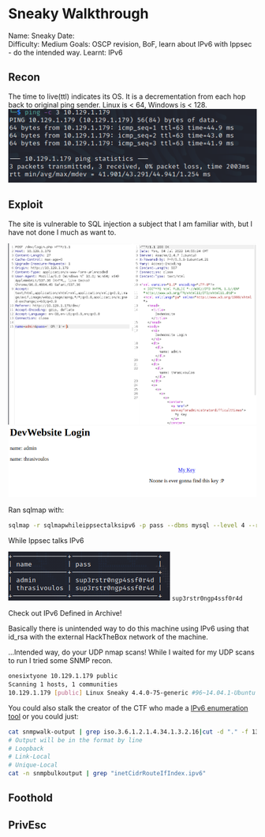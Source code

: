 # Sneaky Walkthrough
Name: Sneaky
Date:  
Difficulty: Medium 
Goals: OSCP revision, BoF, learn about IPv6 with Ippsec - do the intended way.
Learnt: IPv6

## Recon

The time to live(ttl) indicates its OS. It is a decrementation from each hop back to original ping sender. Linux is < 64, Windows is < 128.
![ping](Screenshots/ping.png)
	
## Exploit

The site is vulnerable to SQL injection a subject that I am familiar with, but I have not done I much as want to.

![sqli](Screenshots/sqlsuccess.png)
![devlogin](Screenshots/adminlogin.png)

Ran sqlmap with:
```bash
sqlmap -r sqlmapwhileippsectalksipv6 -p pass --dbms mysql --level 4 --risk 3 --dump
```

While Ippsec talks IPv6 

![sqlmap](Screenshots/sqlmapsuccess.png)
`sup3rstr0ngp4ssf0r4d`

Check out IPv6 Defined in Archive!

Basically there is unintended way to do this machine using IPv6 using that id\_rsa with the external HackTheBox network of the machine.

...Intended way, do your UDP nmap scans!
While I waited for my UDP scans to run I tried some SNMP recon.
```bash
onesixtyone 10.129.1.179 public
Scanning 1 hosts, 1 communities
10.129.1.179 [public] Linux Sneaky 4.4.0-75-generic #96~14.04.1-Ubuntu SMP Thu Apr 20 11:06:56 UTC 2017 i686
```
You could also stalk the creator of the CTF who made a [IPv6 enumeration tool](https://github.com/trickster0/Enyx/blob/master/enyx.py) or you could just:
```bash
cat snmpwalk-output | grep iso.3.6.1.2.1.4.34.1.3.2.16|cut -d "." -f 13-28 | cut -d " " -f 1
# Output will be in the format by line 
# Loopback
# Link-Local
# Unique-Local
cat -n snmpbulkoutput | grep "inetCidrRouteIfIndex.ipv6"
```
## Foothold

## PrivEsc

      
